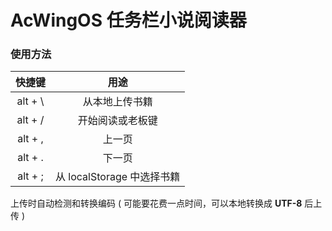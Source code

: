 # AcWingOS 任务栏小说阅读器

### 使用方法

| 快捷键  |            用途            |
| :-----: | :------------------------: |
| alt + \ |       从本地上传书籍       |
| alt + / |      开始阅读或老板键      |
| alt + , |           上一页           |
| alt + . |           下一页           |
| alt + ; | 从 localStorage 中选择书籍 |

上传时自动检测和转换编码 ( 可能要花费一点时间，可以本地转换成 **UTF-8** 后上传 )
